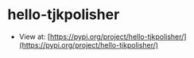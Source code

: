 # hello-tjkpolisher
* View at:
  [https://pypi.org/project/hello-tjkpolisher/](https://pypi.org/project/hello-tjkpolisher/)
